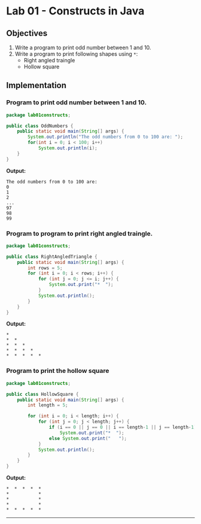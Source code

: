 # Lab 01 - Constructs in Java

## Objectives

1. Write a program to print odd number between 1 and 10.
2. Write a program to print following shapes using `*`:
    - Right angled traingle
    - Hollow square

## Implementation

### Program to print odd number between 1 and 10.
```java
package lab01constructs;

public class OddNumbers {
    public static void main(String[] args) {
        System.out.println("The odd numbers from 0 to 100 are: ");
        for(int i = 0; i < 100; i++)
            System.out.println(i);
    }
}
```

**Output:**
```output
The odd numbers from 0 to 100 are: 
0
1
2
...
97
98
99
```

### Program to program to print right angled traingle.
```java
package lab01constructs;

public class RightAngledTriangle {
    public static void main(String[] args) {
        int rows = 5;
        for (int i = 0; i < rows; i++) {
            for (int j = 0; j <= i; j++) {
                System.out.print("*  ");
            }
            System.out.println();
        }
    }
}
```

**Output:**
```output
*  
*  *  
*  *  *  
*  *  *  *  
*  *  *  *  *  
```

### Program to print the hollow square
```java
package lab01constructs;

public class HollowSquare {
    public static void main(String[] args) {
        int length = 5;

        for (int i = 0; i < length; i++) {
            for (int j = 0; j < length; j++) {
                if (i == 0 || j == 0 || i == length-1 || j == length-1)
                    System.out.print("*  ");
                else System.out.print("   ");
            }
            System.out.println();
        }
    }
}
```

**Output:**
```output
*  *  *  *  *  
*           *  
*           *  
*           *  
*  *  *  *  *  

```

--- 